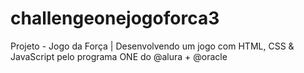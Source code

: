 # challengeonejogoforca3
Projeto - Jogo da Força | Desenvolvendo um jogo com HTML, CSS &amp; JavaScript pelo programa ONE do @alura + @oracle
